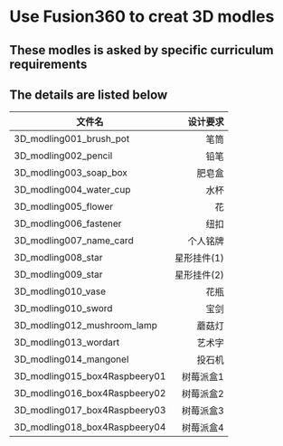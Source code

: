 # Use Fusion360 to creat 3D modles  
## These modles is asked by specific curriculum requirements  
## The details are listed below  
文件名|设计要求
--|--:
3D_modling001_brush_pot|笔筒
3D_modling002_pencil|铅笔
3D_modling003_soap_box|肥皂盒
3D_modling004_water_cup|水杯
3D_modling005_flower|花
3D_modling006_fastener|纽扣
3D_modling007_name_card|个人铭牌
3D_modling008_star|星形挂件(1)
3D_modling009_star|星形挂件(2)
3D_modling010_vase|花瓶
3D_modling010_sword|宝剑
3D_modling012_mushroom_lamp|蘑菇灯
3D_modling013_wordart|艺术字
3D_modling014_mangonel|投石机
3D_modling015_box4Raspbeery01|树莓派盒1
3D_modling016_box4Raspbeery02|树莓派盒2
3D_modling017_box4Raspbeery03|树莓派盒3
3D_modling018_box4Raspbeery04|树莓派盒4


